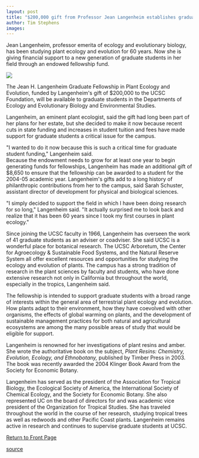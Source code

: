 ```yaml
---
layout: post
title: "$200,000 gift from Professor Jean Langenheim establishes graduate fellowship in plant ecology and evolution"
author: Tim Stephens
images:
---
```


Jean Langenheim, professor emerita of ecology and evolutionary biology, has been studying plant ecology and evolution for 60 years. Now she is giving financial support to a new generation of graduate students in her field through an endowed fellowship fund.

![][1]

The Jean H. Langenheim Graduate Fellowship in Plant Ecology and Evolution, funded by Langenheim's gift of $200,000 to the UCSC Foundation, will be available to graduate students in the Departments of Ecology and Evolutionary Biology and Environmental Studies.

Langenheim, an eminent plant ecologist, said the gift had long been part of her plans for her estate, but she decided to make it now because recent cuts in state funding and increases in student tuition and fees have made support for graduate students a critical issue for the campus.

"I wanted to do it now because this is such a critical time for graduate student funding," Langenheim said.   
Because the endowment needs to grow for at least one year to begin generating funds for fellowships, Langenheim has made an additional gift of $8,650 to ensure that the fellowship can be awarded to a student for the 2004-05 academic year. Langenheim's gifts add to a long history of philanthropic contributions from her to the campus, said Sarah Schuster, assistant director of development for physical and biological sciences.

"I simply decided to support the field in which I have been doing research for so long," Langenheim said. "It actually surprised me to look back and realize that it has been 60 years since I took my first courses in plant ecology."

Since joining the UCSC faculty in 1966, Langenheim has overseen the work of 41 graduate students as an adviser or coadviser. She said UCSC is a wonderful place for botanical research. The UCSC Arboretum, the Center for Agroecology & Sustainable Food Systems, and the Natural Reserve System all offer excellent resources and opportunities for studying the ecology and evolution of plants. The campus has a strong tradition of research in the plant sciences by faculty and students, who have done extensive research not only in California but throughout the world, especially in the tropics, Langenheim said.

The fellowship is intended to support graduate students with a broad range of interests within the general area of terrestrial plant ecology and evolution. How plants adapt to their environment, how they have coevolved with other organisms, the effects of global warming on plants, and the development of sustainable management practices for both natural and agricultural ecosystems are among the many possible areas of study that would be eligible for support.

Langenheim is renowned for her investigations of plant resins and amber. She wrote the authoritative book on the subject, _Plant Resins: Chemistry, Evolution, Ecology, and Ethnobotany,_ published by Timber Press in 2003. The book was recently awarded the 2004 Klinger Book Award from the Society for Economic Botany.

Langenheim has served as the president of the Association for Tropical Biology, the Ecological Society of America, the International Society of Chemical Ecology, and the Society for Economic Botany. She also represented UC on the board of directors for and was academic vice president of the Organization for Tropical Studies. She has traveled throughout the world in the course of her research, studying tropical trees as well as redwoods and other Pacific Coast plants. Langenheim remains active in research and continues to supervise graduate students at UCSC.

  

[Return to Front Page][2]

[1]: ../art/langenheim.04-09-20.jpg
[2]: http://currents.ucsc.edu/

[source](http://www1.ucsc.edu/currents/04-05/09-20/fellowship.asp "Permalink to fellowship")
